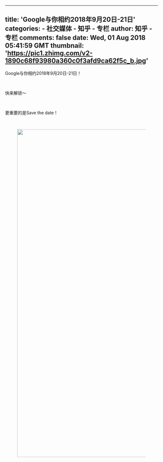 
---
title: 'Google与你相约2018年9月20日-21日'
categories: 
    - 社交媒体
    - 知乎 - 专栏
author: 知乎 - 专栏
comments: false
date: Wed, 01 Aug 2018 05:41:59 GMT
thumbnail: 'https://pic1.zhimg.com/v2-1890c68f93980a360c0f3afd9ca62f5c_b.jpg'
---

<div>   
<p>Google与你相约2018年9月20日-21日！</p><p class="ztext-empty-paragraph"><br></p><p>快来解锁～</p><p class="ztext-empty-paragraph"><br></p><p>更重要的是Save the date！</p><p class="ztext-empty-paragraph"><br></p><figure data-size="normal"><img src="https://pic1.zhimg.com/v2-1890c68f93980a360c0f3afd9ca62f5c_b.jpg" data-caption data-size="normal" data-rawwidth="1080" data-rawheight="1728" class="origin_image zh-lightbox-thumb" width="1080" data-original="https://pic1.zhimg.com/v2-1890c68f93980a360c0f3afd9ca62f5c_r.jpg" referrerpolicy="no-referrer"></figure><p></p>  
</div>
            